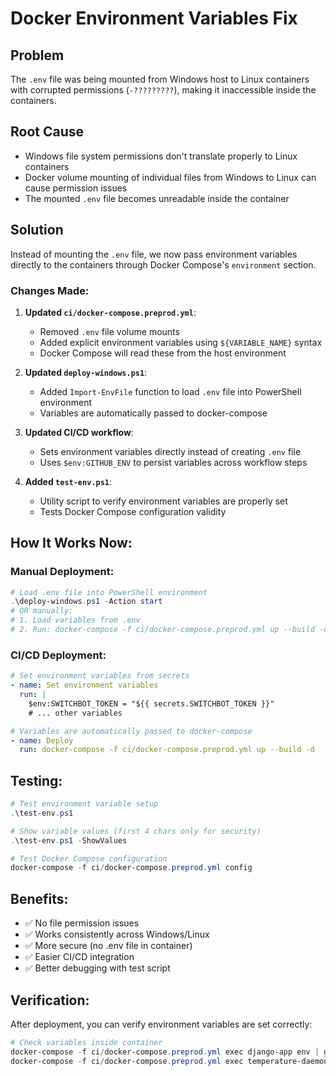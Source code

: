 # Docker Environment Variables Fix

## Problem
The `.env` file was being mounted from Windows host to Linux containers with corrupted permissions (`-?????????`), making it inaccessible inside the containers.

## Root Cause
- Windows file system permissions don't translate properly to Linux containers
- Docker volume mounting of individual files from Windows to Linux can cause permission issues
- The mounted `.env` file becomes unreadable inside the container

## Solution
Instead of mounting the `.env` file, we now pass environment variables directly to the containers through Docker Compose's `environment` section.

### Changes Made:

1. **Updated `ci/docker-compose.preprod.yml`**:
   - Removed `.env` file volume mounts
   - Added explicit environment variables using `${VARIABLE_NAME}` syntax
   - Docker Compose will read these from the host environment

2. **Updated `deploy-windows.ps1`**:
   - Added `Import-EnvFile` function to load `.env` file into PowerShell environment
   - Variables are automatically passed to docker-compose

3. **Updated CI/CD workflow**:
   - Sets environment variables directly instead of creating `.env` file
   - Uses `$env:GITHUB_ENV` to persist variables across workflow steps

4. **Added `test-env.ps1`**:
   - Utility script to verify environment variables are properly set
   - Tests Docker Compose configuration validity

## How It Works Now:

### Manual Deployment:
```powershell
# Load .env file into PowerShell environment
.\deploy-windows.ps1 -Action start
# OR manually:
# 1. Load variables from .env
# 2. Run: docker-compose -f ci/docker-compose.preprod.yml up --build -d
```

### CI/CD Deployment:
```yaml
# Set environment variables from secrets
- name: Set environment variables
  run: |
    $env:SWITCHBOT_TOKEN = "${{ secrets.SWITCHBOT_TOKEN }}"
    # ... other variables

# Variables are automatically passed to docker-compose
- name: Deploy
  run: docker-compose -f ci/docker-compose.preprod.yml up --build -d
```

## Testing:
```powershell
# Test environment variable setup
.\test-env.ps1

# Show variable values (first 4 chars only for security)
.\test-env.ps1 -ShowValues

# Test Docker Compose configuration
docker-compose -f ci/docker-compose.preprod.yml config
```

## Benefits:
- ✅ No file permission issues
- ✅ Works consistently across Windows/Linux
- ✅ More secure (no .env file in container)
- ✅ Easier CI/CD integration
- ✅ Better debugging with test script

## Verification:
After deployment, you can verify environment variables are set correctly:
```powershell
# Check variables inside container
docker-compose -f ci/docker-compose.preprod.yml exec django-app env | grep SWITCHBOT
docker-compose -f ci/docker-compose.preprod.yml exec temperature-daemon env | grep SWITCHBOT
```